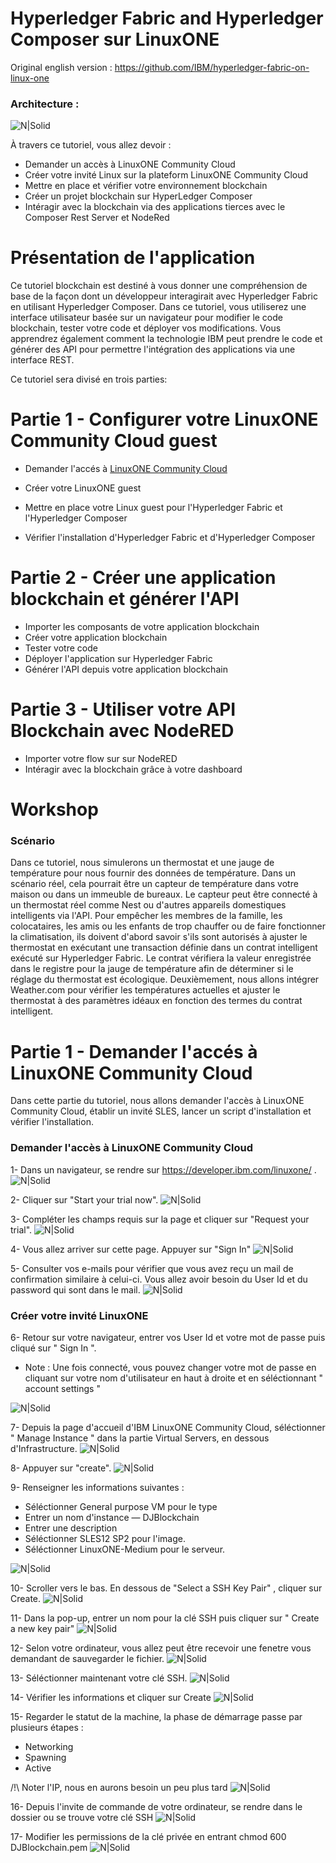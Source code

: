 # Hyperledger Fabric and Hyperledger Composer sur LinuxONE

Original english version : https://github.com/IBM/hyperledger-fabric-on-linux-one
### Architecture : 
![N|Solid](https://github.com/IBM/hyperledger-fabric-on-linux-one/raw/master/images/FlowDiagram.png)

À travers ce tutoriel, vous allez devoir : 

* Demander un accès à LinuxONE Community Cloud
* Créer votre invité Linux sur la plateform LinuxONE Community Cloud
* Mettre en place et vérifier votre environnement blockchain
* Créer un projet blockchain sur HyperLedger Composer
* Intéragir avec la blockchain via des applications tierces avec le Composer Rest Server et NodeRed
    
# Présentation de l'application

Ce tutoriel blockchain est destiné à vous donner une compréhension de base de la façon dont un développeur interagirait avec Hyperledger Fabric en utilisant Hyperledger Composer. Dans ce tutoriel, vous utiliserez une interface utilisateur basée sur un navigateur pour modifier le code blockchain, tester votre code et déployer vos modifications. Vous apprendrez également comment la technologie IBM peut prendre le code et générer des API pour permettre l'intégration des applications via une interface REST.

Ce tutoriel sera divisé en trois parties:

# Partie 1 - Configurer votre LinuxONE Community Cloud guest
* Demander l'accés à [LinuxONE Community Cloud]
* Créer votre LinuxONE guest
* Mettre en place votre Linux guest pour l'Hyperledger Fabric et l'Hyperledger Composer
* Vérifier l'installation d'Hyperledger Fabric et d'Hyperledger Composer

   [LinuxONE Community Cloud]: <https://github.com/IBM/hyperledger-fabric-on-linux-one#request-access-to-linuxone-community-cloud>
 
# Partie 2 - Créer une application blockchain et générer l'API
* Importer les composants de votre application blockchain
* Créer votre application blockchain
* Tester votre code
* Déployer l'application sur Hyperledger Fabric
* Générer l'API depuis votre application blockchain

# Partie 3 - Utiliser votre API Blockchain avec NodeRED
* Importer votre flow sur sur NodeRED
* Intéragir avec la blockchain grâce à votre dashboard

# Workshop 
### Scénario

Dans ce tutoriel, nous simulerons un thermostat et une jauge de température pour nous fournir des données de température. Dans un scénario réel, cela pourrait être un capteur de température dans votre maison ou dans un immeuble de bureaux. Le capteur peut être connecté à un thermostat réel comme Nest ou d'autres appareils domestiques intelligents via l'API. Pour empêcher les membres de la famille, les colocataires, les amis ou les enfants de trop chauffer ou de faire fonctionner la climatisation, ils doivent d'abord savoir s'ils sont autorisés à ajuster le thermostat en exécutant une transaction définie dans un contrat intelligent exécuté sur Hyperledger Fabric. Le contrat vérifiera la valeur enregistrée dans le registre pour la jauge de température afin de déterminer si le réglage du thermostat est écologique. Deuxièmement, nous allons intégrer Weather.com pour vérifier les températures actuelles et ajuster le thermostat à des paramètres idéaux en fonction des termes du contrat intelligent. 

# Partie 1 - Demander l'accés à LinuxONE Community Cloud

Dans cette partie du tutoriel, nous allons demander l'accès à LinuxONE Community Cloud, établir un invité SLES, lancer un script d'installation et vérifier l'installation.

### Demander l'accès à LinuxONE Community Cloud
1- Dans un navigateur, se rendre sur https://developer.ibm.com/linuxone/ .
![N|Solid](https://github.com/IBM/hyperledger-fabric-on-linux-one/raw/master/images/CommunityCloudPage.png)

2- Cliquer sur "Start your trial now". 
![N|Solid](https://github.com/IBM/hyperledger-fabric-on-linux-one/raw/master/images/StartNow.png)

3- Compléter les champs requis sur la page et cliquer sur "Request your trial". 
![N|Solid](https://github.com/IBM/hyperledger-fabric-on-linux-one/raw/master/images/GuestApplication.png)

4- Vous allez arriver sur cette page. Appuyer sur "Sign In"
![N|Solid](https://github.com/IBM/hyperledger-fabric-on-linux-one/raw/master/images/SignIn.png)

5- Consulter vos e-mails pour vérifier que vous avez reçu un mail de confirmation similaire à celui-ci. Vous allez avoir besoin du User Id et du password qui sont dans le mail.
![N|Solid](https://github.com/IBM/hyperledger-fabric-on-linux-one/raw/master/images/RegistrationConfirmationEmail.png)

### Créer votre invité LinuxONE

6- Retour sur votre navigateur, entrer vos User Id et votre mot de passe puis cliqué sur " Sign In ".
- Note : Une fois connecté, vous pouvez changer votre mot de passe en cliquant sur votre nom d'utilisateur en haut à droite et en séléctionnant " account settings " 

![N|Solid](https://github.com/IBM/hyperledger-fabric-on-linux-one/raw/master/images/SignInUserIDPW.png)

7- Depuis la page d'accueil d'IBM LinuxONE Community Cloud, séléctionner " Manage Instance " dans la partie Virtual Servers, en dessous d'Infrastructure. 
![N|Solid](https://github.com/IBM/hyperledger-fabric-on-linux-one/raw/master/images/VirtualServers.png)

8- Appuyer sur "create". 
![N|Solid](https://github.com/IBM/hyperledger-fabric-on-linux-one/raw/master/images/Create.png)

9- Renseigner les informations suivantes : 
- Séléctionner General purpose VM pour le type
- Entrer un nom d'instance — DJBlockchain
- Entrer une description
- Séléctionner SLES12 SP2 pour l'image.
- Séléctionner LinuxONE-Medium pour le serveur.

![N|Solid](https://github.com/IBM/hyperledger-fabric-on-linux-one/raw/master/images/LinuxONEFields.png)

10- Scroller vers le bas. En dessous de "Select a SSH Key Pair" , cliquer sur Create. 
![N|Solid](https://github.com/IBM/hyperledger-fabric-on-linux-one/raw/master/images/CreateKeyPair.png)

11- Dans la pop-up, entrer un nom pour la clé SSH puis cliquer sur " Create a new key pair"
![N|Solid](https://github.com/IBM/hyperledger-fabric-on-linux-one/raw/master/images/KeyPairName.png)

12- Selon votre ordinateur, vous allez peut être recevoir une fenetre vous demandant de sauvegarder le fichier.
![N|Solid](https://github.com/IBM/hyperledger-fabric-on-linux-one/raw/master/images/SaveFile.png)

13- Séléctionner maintenant votre clé SSH.
![N|Solid](https://github.com/IBM/hyperledger-fabric-on-linux-one/raw/master/images/SelectDJBlockchain.png)

14- Vérifier les informations et cliquer sur Create
![N|Solid](https://github.com/IBM/hyperledger-fabric-on-linux-one/raw/master/images/CreateGuest.png)

15- Regarder le statut de la machine, la phase de démarrage passe par plusieurs étapes : 
* Networking
* Spawning 
* Active

/!\ Noter l'IP, nous en aurons besoin un peu plus tard
![N|Solid](https://github.com/IBM/hyperledger-fabric-on-linux-one/raw/master/images/StartedGuest.png)

16- Depuis l'invite de commande de votre ordinateur, se rendre dans le dossier ou se trouve votre clé SSH
![N|Solid](https://github.com/IBM/hyperledger-fabric-on-linux-one/raw/master/images/DownloadDirectory.png)

17- Modifier les permissions de la clé privée en entrant chmod 600 DJBlockchain.pem
![N|Solid](https://github.com/IBM/hyperledger-fabric-on-linux-one/raw/master/images/SSHKeyPermissions.png)

